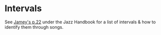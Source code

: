 # Intervals

See [Jamey's p.22](../Composition%20Theory/) under the Jazz Handbook for a list of intervals & how to identify them through songs.
